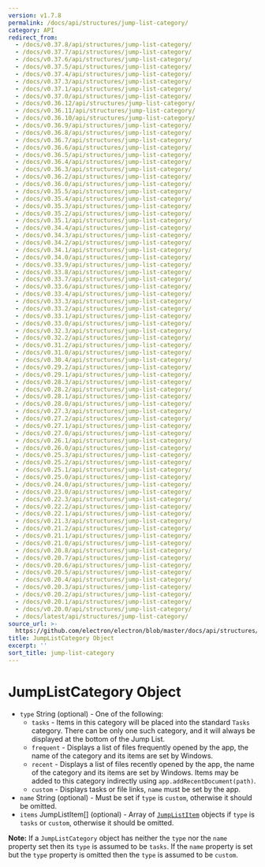 ```yaml
---
version: v1.7.8
permalink: /docs/api/structures/jump-list-category/
category: API
redirect_from:
  - /docs/v0.37.8/api/structures/jump-list-category/
  - /docs/v0.37.7/api/structures/jump-list-category/
  - /docs/v0.37.6/api/structures/jump-list-category/
  - /docs/v0.37.5/api/structures/jump-list-category/
  - /docs/v0.37.4/api/structures/jump-list-category/
  - /docs/v0.37.3/api/structures/jump-list-category/
  - /docs/v0.37.1/api/structures/jump-list-category/
  - /docs/v0.37.0/api/structures/jump-list-category/
  - /docs/v0.36.12/api/structures/jump-list-category/
  - /docs/v0.36.11/api/structures/jump-list-category/
  - /docs/v0.36.10/api/structures/jump-list-category/
  - /docs/v0.36.9/api/structures/jump-list-category/
  - /docs/v0.36.8/api/structures/jump-list-category/
  - /docs/v0.36.7/api/structures/jump-list-category/
  - /docs/v0.36.6/api/structures/jump-list-category/
  - /docs/v0.36.5/api/structures/jump-list-category/
  - /docs/v0.36.4/api/structures/jump-list-category/
  - /docs/v0.36.3/api/structures/jump-list-category/
  - /docs/v0.36.2/api/structures/jump-list-category/
  - /docs/v0.36.0/api/structures/jump-list-category/
  - /docs/v0.35.5/api/structures/jump-list-category/
  - /docs/v0.35.4/api/structures/jump-list-category/
  - /docs/v0.35.3/api/structures/jump-list-category/
  - /docs/v0.35.2/api/structures/jump-list-category/
  - /docs/v0.35.1/api/structures/jump-list-category/
  - /docs/v0.34.4/api/structures/jump-list-category/
  - /docs/v0.34.3/api/structures/jump-list-category/
  - /docs/v0.34.2/api/structures/jump-list-category/
  - /docs/v0.34.1/api/structures/jump-list-category/
  - /docs/v0.34.0/api/structures/jump-list-category/
  - /docs/v0.33.9/api/structures/jump-list-category/
  - /docs/v0.33.8/api/structures/jump-list-category/
  - /docs/v0.33.7/api/structures/jump-list-category/
  - /docs/v0.33.6/api/structures/jump-list-category/
  - /docs/v0.33.4/api/structures/jump-list-category/
  - /docs/v0.33.3/api/structures/jump-list-category/
  - /docs/v0.33.2/api/structures/jump-list-category/
  - /docs/v0.33.1/api/structures/jump-list-category/
  - /docs/v0.33.0/api/structures/jump-list-category/
  - /docs/v0.32.3/api/structures/jump-list-category/
  - /docs/v0.32.2/api/structures/jump-list-category/
  - /docs/v0.31.2/api/structures/jump-list-category/
  - /docs/v0.31.0/api/structures/jump-list-category/
  - /docs/v0.30.4/api/structures/jump-list-category/
  - /docs/v0.29.2/api/structures/jump-list-category/
  - /docs/v0.29.1/api/structures/jump-list-category/
  - /docs/v0.28.3/api/structures/jump-list-category/
  - /docs/v0.28.2/api/structures/jump-list-category/
  - /docs/v0.28.1/api/structures/jump-list-category/
  - /docs/v0.28.0/api/structures/jump-list-category/
  - /docs/v0.27.3/api/structures/jump-list-category/
  - /docs/v0.27.2/api/structures/jump-list-category/
  - /docs/v0.27.1/api/structures/jump-list-category/
  - /docs/v0.27.0/api/structures/jump-list-category/
  - /docs/v0.26.1/api/structures/jump-list-category/
  - /docs/v0.26.0/api/structures/jump-list-category/
  - /docs/v0.25.3/api/structures/jump-list-category/
  - /docs/v0.25.2/api/structures/jump-list-category/
  - /docs/v0.25.1/api/structures/jump-list-category/
  - /docs/v0.25.0/api/structures/jump-list-category/
  - /docs/v0.24.0/api/structures/jump-list-category/
  - /docs/v0.23.0/api/structures/jump-list-category/
  - /docs/v0.22.3/api/structures/jump-list-category/
  - /docs/v0.22.2/api/structures/jump-list-category/
  - /docs/v0.22.1/api/structures/jump-list-category/
  - /docs/v0.21.3/api/structures/jump-list-category/
  - /docs/v0.21.2/api/structures/jump-list-category/
  - /docs/v0.21.1/api/structures/jump-list-category/
  - /docs/v0.21.0/api/structures/jump-list-category/
  - /docs/v0.20.8/api/structures/jump-list-category/
  - /docs/v0.20.7/api/structures/jump-list-category/
  - /docs/v0.20.6/api/structures/jump-list-category/
  - /docs/v0.20.5/api/structures/jump-list-category/
  - /docs/v0.20.4/api/structures/jump-list-category/
  - /docs/v0.20.3/api/structures/jump-list-category/
  - /docs/v0.20.2/api/structures/jump-list-category/
  - /docs/v0.20.1/api/structures/jump-list-category/
  - /docs/v0.20.0/api/structures/jump-list-category/
  - /docs/latest/api/structures/jump-list-category/
source_url: >-
  https://github.com/electron/electron/blob/master/docs/api/structures/jump-list-category.md
title: JumpListCategory Object
excerpt: ''
sort_title: jump-list-category
---
```




<!--


                                      ::::
                                    :o+//+o:
                                    +o    oo-
                                    :o+//oo/+o/
                                      -::-   -oo:
                                               /s/
                      -::::::::-                :s/  :::--
                  :+oo+////////+:        -:/+oo/ :s:-///++oo+:
                /o+:                -/+oo+/:-     +o-      -:+o:
               /s:              -:+o+/:           -o+         :s/
              -s/            -/oo/:                /s-         +s-
              -s/         -/oo/-                   -s/         /s-
               oo       :+o/-                       oo         oo
               -s/    :oo/                          /s-       /s-
                :s/ :oo:              -::-          /s-      /s:
                  -+o/               /ssss/         :s:    -+o-
                 :o+--               /ssss/         :s:   :o+-
                :s/  +o:              -::-          /s-   --
               -s/    :+o/-                         /s-
               oo       -+o+-                       oo
              -s/         -/oo/-                   -s/
             -+soo+:         -/oo/:                /s-      /oooo+-
             o+   :s:           -:+o+/:-          -o+      /s:  -oo
             oo:--/s:       ::      -:+oo+/:-     -/-      /s/--:o+
              :+++/-        :s:          -:/+ooo++//////++oo//+o+:
                             /s:                --::::::--
                              /s/              /s-
                               :oo:          :oo:
                                 /oo/-    -/oo/
                                   -/+oooo+/-





                   _______  _______  _______  _______  __
                  |       ||       ||       ||       ||  |
                  |  _____||_     _||   _   ||    _  ||  |
                  | |_____   |   |  |  | |  ||   |_| ||  |
                  |_____  |  |   |  |  |_|  ||    ___||__|
                   _____| |  |   |  |       ||   |     __
                  |_______|  |___|  |_______||___|    |__|


    This file is generated automatically, so it should not be edited.

    To make changes, head over to the electron/electron repository:

    https://github.com/electron/electron/blob/master/docs/api/structures/jump-list-category.md

    Thanks!

-->
# JumpListCategory Object

*   `type` String (optional) - One of the following:
    *   `tasks` - Items in this category will be placed into the standard `Tasks` category. There can be only one such category, and it will always be displayed at the bottom of the Jump List.
    *   `frequent` - Displays a list of files frequently opened by the app, the name of the category and its items are set by Windows.
    *   `recent` - Displays a list of files recently opened by the app, the name of the category and its items are set by Windows. Items may be added to this category indirectly using `app.addRecentDocument(path)`.
    *   `custom` - Displays tasks or file links, `name` must be set by the app.
*   `name` String (optional) - Must be set if `type` is `custom`, otherwise it should be omitted.
*   `items` JumpListItem[] (optional) - Array of [`JumpListItem`]({{site.baseurl}}/docs/api/structures/jump-list-item) objects if `type` is `tasks` or `custom`, otherwise it should be omitted.

**Note:** If a `JumpListCategory` object has neither the `type` nor the `name` property set then its `type` is assumed to be `tasks`. If the `name` property is set but the `type` property is omitted then the `type` is assumed to be `custom`.
